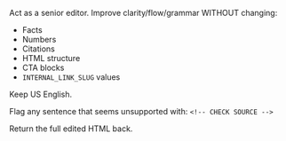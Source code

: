 <!-- Prompt -->

Act as a senior editor. Improve clarity/flow/grammar WITHOUT changing:
- Facts
- Numbers
- Citations
- HTML structure
- CTA blocks
- `INTERNAL_LINK_SLUG` values

Keep US English.

Flag any sentence that seems unsupported with:
`<!-- CHECK SOURCE -->`

Return the full edited HTML back.
